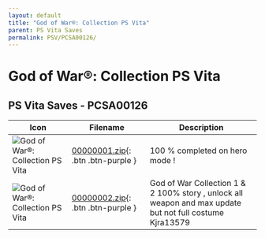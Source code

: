 ```yaml
---
layout: default
title: "God of War®: Collection PS Vita"
parent: PS Vita Saves
permalink: PSV/PCSA00126/
---
```

# God of War®: Collection PS Vita

## PS Vita Saves - PCSA00126

| Icon | Filename | Description |
|------|----------|-------------|
| ![God of War®: Collection PS Vita](https://github.com/bucanero/apollo-vita/raw/main/sce_sys/icon0.png) | [00000001.zip](00000001.zip){: .btn .btn-purple } | 100 % completed on hero mode !  |
| ![God of War®: Collection PS Vita](https://github.com/bucanero/apollo-vita/raw/main/sce_sys/icon0.png) | [00000002.zip](00000002.zip){: .btn .btn-purple } | God of War Collection 1 & 2 100% story , unlock all weapon and max update but not full costume                                                          Kjra13579  |
